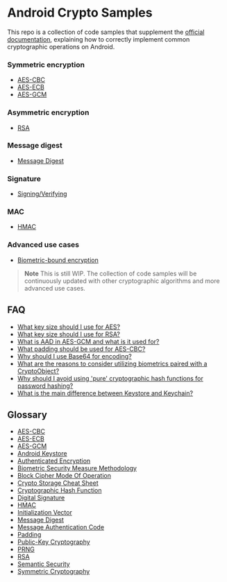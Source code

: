 # Android Crypto Samples

This repo is a collection of code samples that supplement
the [official documentation](https://developer.android.com/guide/topics/security/cryptography),
explaining how to correctly implement common cryptographic operations on Android.

### Symmetric encryption

- [AES-CBC](https://github.com/securevale/android-crypto-samples/blob/master/app/src/main/java/com/securevale/androidcryptosamples/encryption/symmetric/aes/cbc/AesCbc.kt)
- [AES-ECB](https://github.com/securevale/android-crypto-samples/blob/master/app/src/main/java/com/securevale/androidcryptosamples/encryption/symmetric/aes/ecb/AesEcb.kt)
- [AES-GCM](https://github.com/securevale/android-crypto-samples/blob/master/app/src/main/java/com/securevale/androidcryptosamples/encryption/symmetric/aes/gcm/AesGcm.kt)

### Asymmetric encryption

- [RSA](https://github.com/securevale/android-crypto-samples/blob/master/app/src/main/java/com/securevale/androidcryptosamples/encryption/assymetric/rsa/Rsa.kt)

### Message digest

- [Message Digest](https://github.com/securevale/android-crypto-samples/blob/master/app/src/main/java/com/securevale/androidcryptosamples/hash/MessageDigest.kt)

### Signature

- [Signing/Verifying](https://github.com/securevale/android-crypto-samples/blob/master/app/src/main/java/com/securevale/androidcryptosamples/signature/Signature.kt)

### MAC

- [HMAC](https://github.com/securevale/android-crypto-samples/blob/master/app/src/main/java/com/securevale/androidcryptosamples/mac/Hmac.kt)

### Advanced use cases

- [Biometric-bound encryption](https://github.com/securevale/android-crypto-samples/blob/master/app/src/main/java/com/securevale/androidcryptosamples/advanced/biometric/Biometric.kt)

> **Note**
> This is still WIP. The collection of code samples will be continuously updated with other
> cryptographic algorithms and more advanced use cases.

## FAQ

- [What key size should I use for AES?](https://crypto.stackexchange.com/questions/5118/is-aes-256-weaker-than-192-and-128-bit-versions?rq=1)
- [What key size should I use for RSA?](https://stackoverflow.com/questions/589834/what-rsa-key-length-should-i-use-for-my-ssl-certificates/589850#589850)
- [What is AAD in AES-GCM and what is it used for?](https://crypto.stackexchange.com/questions/89303/what-is-auth-data-in-aes-gcm/89306#89306)
- [What padding should be used for AES-CBC?](https://crypto.stackexchange.com/a/48631/107088)
- [Why should I use Base64 for encoding?](https://stackoverflow.com/questions/3538021/why-do-we-use-base64)
- [What are the reasons to consider utilizing biometrics paired with a CryptoObject?](https://medium.com/androiddevelopers/using-biometricprompt-with-cryptoobject-how-and-why-aace500ccdb7)
- [Why should I avoid using 'pure' cryptographic hash functions for password hashing?](https://security.stackexchange.com/questions/195563/why-is-sha-256-not-good-for-passwords)
- [What is the main difference between Keystore and Keychain?](https://developer.android.com/privacy-and-security/keystore#WhichShouldIUse)

## Glossary

- [AES-CBC](https://en.wikipedia.org/wiki/Block_cipher_mode_of_operation#Cipher_block_chaining_(CBC))
- [AES-ECB](https://en.wikipedia.org/wiki/Block_cipher_mode_of_operation#Electronic_codebook_(ECB))
- [AES-GCM](https://en.wikipedia.org/wiki/Block_cipher_mode_of_operation#Galois/counter_(GCM))
- [Android Keystore](https://developer.android.com/training/articles/keystore)
- [Authenticated Encryption](https://en.wikipedia.org/wiki/Authenticated_encryption)
- [Biometric Security Measure Methodology](https://source.android.com/docs/security/features/biometric/measure)
- [Block Cipher Mode Of Operation](https://en.wikipedia.org/wiki/Block_cipher_mode_of_operation)
- [Crypto Storage Cheat Sheet](https://cheatsheetseries.owasp.org/cheatsheets/Cryptographic_Storage_Cheat_Sheet.html)
- [Cryptographic Hash Function](https://en.wikipedia.org/wiki/Cryptographic_hash_function)
- [Digital Signature](https://en.wikipedia.org/wiki/Digital_signature)
- [HMAC](https://en.wikipedia.org/wiki/HMAC)
- [Initialization Vector](https://en.wikipedia.org/wiki/Initialization_vector)
- [Message Digest](https://csrc.nist.gov/glossary/term/message_digest)
- [Message Authentication Code](https://en.wikipedia.org/wiki/Message_authentication_code)
- [Padding](https://en.wikipedia.org/wiki/Padding_(cryptography))
- [Public-Key Cryptography](https://en.wikipedia.org/wiki/Public-key_cryptography)
- [PRNG](https://en.wikipedia.org/wiki/Pseudorandom_number_generator)
- [RSA](https://en.wikipedia.org/wiki/RSA_(cryptosystem))
- [Semantic Security](https://en.wikipedia.org/wiki/Semantic_security)
- [Symmetric Cryptography](https://en.wikipedia.org/wiki/Symmetric-key_algorithm)